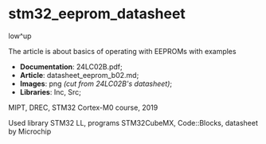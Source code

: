 # stm32_eeprom_datasheet

low^up

The article is about basics of operating with EEPROMs with examples

- **Documentation**: 24LC02B.pdf;
- **Article**: datasheet_eeprom_b02.md;
- **Images**: png *(cut from 24LC02B's datasheet)*;
- **Libraries**: Inc, Src;

MIPT, DREC, STM32 Cortex-M0 course, 2019

Used library STM32 LL, programs STM32CubeMX, Code::Blocks, datasheet by Microchip
